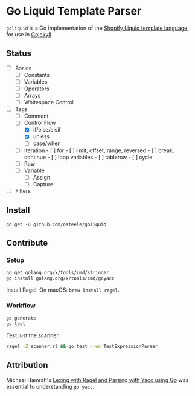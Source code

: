 # Go Liquid Template Parser

`goliquid` is a Go implementation of the [Shopify Liquid template language](https://shopify.github.io/liquid/tags/variable/), for use in [Gojekyll](https://github.com/osteele/gojekyll).

## Status

- [ ] Basics
  - [ ] Constants
  - [ ] Variables
  - [ ] Operators
  - [ ] Arrays
  - [ ] Whitespace Control
- [ ] Tags
  - [ ] Comment
  - [ ] Control Flow
    - [x] if/else/elsif
    - [x] unless
    - [ ] case/when
  - [ ] Iteration
        - [ ] for
            - [ ] limit, offset, range, reversed
        - [ ] break, continue
        - [ ] loop variables
        - [ ] tablerow
        - [ ] cycle
  - [ ] Raw
  - [ ] Variable
    - [ ] Assign
    - [ ] Capture
- [ ] Filters

## Install

`go get -u github.com/osteele/goliquid`

## Contribute

### Setup

```bash
go get golang.org/x/tools/cmd/stringer
go install golang.org/x/tools/cmd/goyacc
```

Install Ragel. On macOS: `brew install ragel`.

### Workflow

```bash
go generate
go test
```

Test just the scanner:

```bash
ragel -Z scanner.rl && go test -run TestExpressionParser
```

## Attribution

Michael Hamrah's [Lexing with Ragel and Parsing with Yacc using Go](https://medium.com/@mhamrah/lexing-with-ragel-and-parsing-with-yacc-using-go-81e50475f88f) was essential to understanding `go yacc`.
